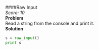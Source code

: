 ####Raw Input  
*Score: 10*  
**Problem**  
Read a string from the console and print it.  
**Solution**  
```python  
s = raw_input()
print s 
```  
